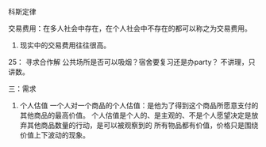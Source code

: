 科斯定律

交易费用：在多人社会中存在，在个人社会中不存在的都可以称之为交易费用。
1. 现实中的交易费用往往很高。



25： 寻求合作解
公共场所是否可以吸烟？宿舍要复习还是办party？
不讲理，只讲数。


三：需求
1. 个人估值
一个人对一个商品的个人估值：是他为了得到这个商品所愿意支付的其他商品的最高价值。
个人估值是个人的、是主观的、不是个人愿望决定是放弃其他商品数量的行动，是可以被观察到的
所有物品都有价值，价格只是围绕价值上下波动的现象。

